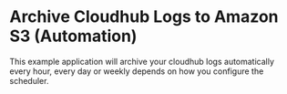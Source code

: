 # Archive Cloudhub Logs to Amazon S3 (Automation)

This example application will archive your cloudhub logs automatically every hour, every day or weekly depends on how you configure the scheduler.
